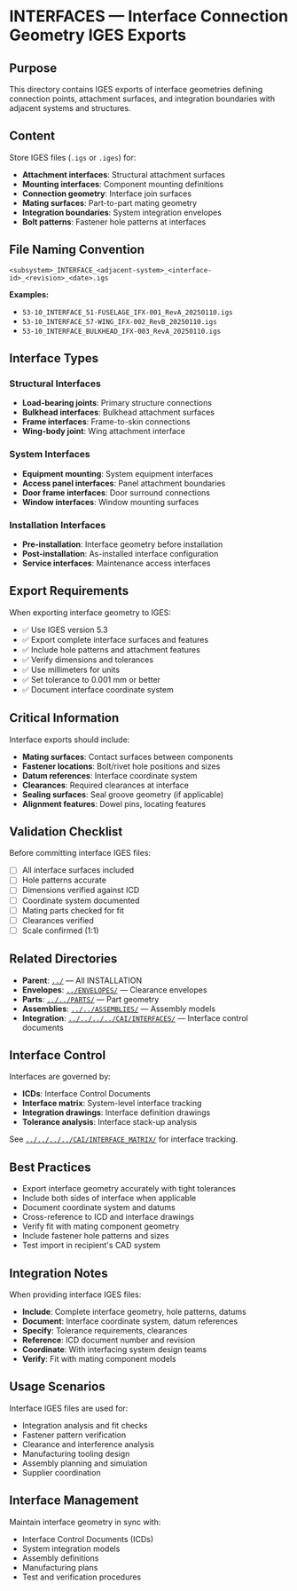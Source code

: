 # INTERFACES — Interface Connection Geometry IGES Exports

## Purpose

This directory contains IGES exports of interface geometries defining connection points, attachment surfaces, and integration boundaries with adjacent systems and structures.

## Content

Store IGES files (`.igs` or `.iges`) for:
- **Attachment interfaces**: Structural attachment surfaces
- **Mounting interfaces**: Component mounting definitions
- **Connection geometry**: Interface join surfaces
- **Mating surfaces**: Part-to-part mating geometry
- **Integration boundaries**: System integration envelopes
- **Bolt patterns**: Fastener hole patterns at interfaces

## File Naming Convention

```
<subsystem>_INTERFACE_<adjacent-system>_<interface-id>_<revision>_<date>.igs
```

**Examples:**
- `53-10_INTERFACE_51-FUSELAGE_IFX-001_RevA_20250110.igs`
- `53-10_INTERFACE_57-WING_IFX-002_RevB_20250110.igs`
- `53-10_INTERFACE_BULKHEAD_IFX-003_RevA_20250110.igs`

## Interface Types

### Structural Interfaces
- **Load-bearing joints**: Primary structure connections
- **Bulkhead interfaces**: Bulkhead attachment surfaces
- **Frame interfaces**: Frame-to-skin connections
- **Wing-body joint**: Wing attachment interface

### System Interfaces
- **Equipment mounting**: System equipment interfaces
- **Access panel interfaces**: Panel attachment boundaries
- **Door frame interfaces**: Door surround connections
- **Window interfaces**: Window mounting surfaces

### Installation Interfaces
- **Pre-installation**: Interface geometry before installation
- **Post-installation**: As-installed interface configuration
- **Service interfaces**: Maintenance access interfaces

## Export Requirements

When exporting interface geometry to IGES:
- ✅ Use IGES version 5.3
- ✅ Export complete interface surfaces and features
- ✅ Include hole patterns and attachment features
- ✅ Verify dimensions and tolerances
- ✅ Use millimeters for units
- ✅ Set tolerance to 0.001 mm or better
- ✅ Document interface coordinate system

## Critical Information

Interface exports should include:
- **Mating surfaces**: Contact surfaces between components
- **Fastener locations**: Bolt/rivet hole positions and sizes
- **Datum references**: Interface coordinate system
- **Clearances**: Required clearances at interface
- **Sealing surfaces**: Seal groove geometry (if applicable)
- **Alignment features**: Dowel pins, locating features

## Validation Checklist

Before committing interface IGES files:
- [ ] All interface surfaces included
- [ ] Hole patterns accurate
- [ ] Dimensions verified against ICD
- [ ] Coordinate system documented
- [ ] Mating parts checked for fit
- [ ] Clearances verified
- [ ] Scale confirmed (1:1)

## Related Directories

- **Parent**: [`../`](../) — All INSTALLATION
- **Envelopes**: [`../ENVELOPES/`](../ENVELOPES/) — Clearance envelopes
- **Parts**: [`../../PARTS/`](../../PARTS/) — Part geometry
- **Assemblies**: [`../../ASSEMBLIES/`](../../ASSEMBLIES/) — Assembly models
- **Integration**: [`../../../../CAI/INTERFACES/`](../../../../CAI/INTERFACES/) — Interface control documents

## Interface Control

Interfaces are governed by:
- **ICDs**: Interface Control Documents
- **Interface matrix**: System-level interface tracking
- **Integration drawings**: Interface definition drawings
- **Tolerance analysis**: Interface stack-up analysis

See [`../../../../CAI/INTERFACE_MATRIX/`](../../../../CAI/INTERFACE_MATRIX/) for interface tracking.

## Best Practices

- Export interface geometry accurately with tight tolerances
- Include both sides of interface when applicable
- Document coordinate system and datums
- Cross-reference to ICD and interface drawings
- Verify fit with mating component geometry
- Include fastener hole patterns and sizes
- Test import in recipient's CAD system

## Integration Notes

When providing interface IGES files:
- **Include**: Complete interface geometry, hole patterns, datums
- **Document**: Interface coordinate system, datum references
- **Specify**: Tolerance requirements, clearances
- **Reference**: ICD document number and revision
- **Coordinate**: With interfacing system design teams
- **Verify**: Fit with mating component models

## Usage Scenarios

Interface IGES files are used for:
- Integration analysis and fit checks
- Fastener pattern verification
- Clearance and interference analysis
- Manufacturing tooling design
- Assembly planning and simulation
- Supplier coordination

## Interface Management

Maintain interface geometry in sync with:
- Interface Control Documents (ICDs)
- System integration models
- Assembly definitions
- Manufacturing plans
- Test and verification procedures
